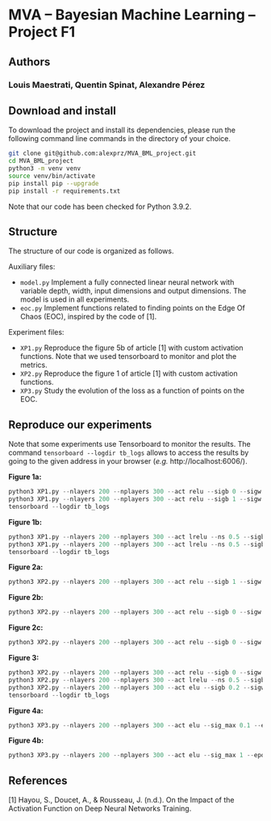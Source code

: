 # MVA – Bayesian Machine Learning – Project F1
## Authors
### Louis Maestrati, Quentin Spinat, Alexandre Pérez

## Download and install
To download the project and install its dependencies, please run the following command line commands in the directory of your choice.

```sh
git clone git@github.com:alexprz/MVA_BML_project.git
cd MVA_BML_project
python3 -m venv venv
source venv/bin/activate
pip install pip --upgrade
pip install -r requirements.txt
```

Note that our code has been checked for Python 3.9.2.

## Structure
The structure of our code is organized as follows.

Auxiliary files:
* `model.py` Implement a fully connected linear neural network with variable depth, width, input dimensions and output dimensions. The model is used in all experiments.
* `eoc.py` Implement functions related to finding points on the Edge Of Chaos (EOC), inspired by the code of [1].

Experiment files:
* `XP1.py` Reproduce the figure 5b of article [1] with custom activation functions. Note that we used tensorboard to monitor and plot the metrics.
* `XP2.py` Reproduce the figure 1 of article [1] with custom activation functions.
* `XP3.py` Study the evolution of the loss as a function of points on the EOC.

## Reproduce our experiments
<!-- ### As in our article -->
Note that some experiments use Tensorboard to monitor the results. The command `tensorboard --logdir tb_logs` allows to access the results by going to the given address in your browser (*e.g.* http://localhost:6006/).

**Figure 1a:**
```python
python3 XP1.py --nlayers 200 --nplayers 300 --act relu --sigb 0 --sigw 1.414
python3 XP1.py --nlayers 200 --nplayers 300 --act relu --sigb 1 --sigw 1
tensorboard --logdir tb_logs
```
**Figure 1b:**
```python
python3 XP1.py --nlayers 200 --nplayers 300 --act lrelu --ns 0.5 --sigb 0 --sigw 1.227
python3 XP1.py --nlayers 200 --nplayers 300 --act lrelu --ns 0.5 --sigb 0 --sigw 1
tensorboard --logdir tb_logs
```

**Figure 2a:**
```python
python3 XP2.py --nlayers 200 --nplayers 300 --act relu --sigb 1 --sigw 1
```

**Figure 2b:**
```python
python3 XP2.py --nlayers 200 --nplayers 300 --act relu --sigb 0 --sigw 1.414
```

**Figure 2c:**
```python
python3 XP2.py --nlayers 200 --nplayers 300 --act relu --sigb 0 --sigw 2
```

**Figure 3:**
```python
python3 XP2.py --nlayers 200 --nplayers 300 --act relu --sigb 0 --sigw 1.414
python3 XP2.py --nlayers 200 --nplayers 300 --act lrelu --ns 0.5 --sigb 0 --sigw 1.265
python3 XP2.py --nlayers 200 --nplayers 300 --act elu --sigb 0.2 --sigw 1.227
tensorboard --logdir tb_logs
```

**Figure 4a:**
```python
python3 XP3.py --nlayers 200 --nplayers 300 --act elu --sig_max 0.1 --epochs 10
```

**Figure 4b:**
```python
python3 XP3.py --nlayers 200 --nplayers 300 --act elu --sig_max 1 --epochs 10
```


<!-- ### With small computations to check code correctness -->


## References
[1] Hayou, S., Doucet, A., & Rousseau, J. (n.d.). On the Impact of the Activation Function on Deep Neural Networks Training.

